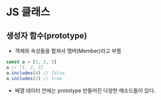 # JS 클래스
## 생성자 함수(prototype)
- 객체와 속성들을 합쳐서 멤버(Member)라고 부름
```js
const a = [1, 2, 3]
a // [1, 2, 3]
a.includes(4) // false
a.includes(2) // true
```
- 배열 데이터 안에는 prototype 만들어진 다양한 메소드들이 있다.